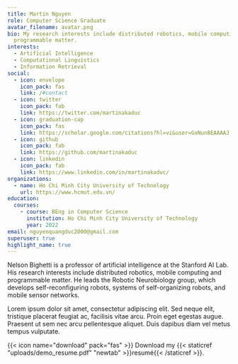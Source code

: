 ```yaml
---
title: Martin Nguyen
role: Computer Science Graduate
avatar_filename: avatar.png
bio: My research interests include distributed robotics, mobile computing and
  programmable matter.
interests:
  - Artificial Intelligence
  - Computational Linguistics
  - Information Retrieval
social:
  - icon: envelope
    icon_pack: fas
    link: /#contact
  - icon: twitter
    icon_pack: fab
    link: https://twitter.com/martinakaduc
  - icon: graduation-cap
    icon_pack: fas
    link: https://scholar.google.com/citations?hl=vi&user=GxNun8EAAAAJ
  - icon: github
    icon_pack: fab
    link: https://github.com/martinakaduc
  - icon: linkedin
    icon_pack: fab
    link: https://www.linkedin.com/in/martinakaduc/
organizations:
  - name: Ho Chi Minh City University of Technology
    url: https://www.hcmut.edu.vn/
education:
  courses:
    - course: BEng in Computer Science
      institution: Ho Chi Minh City University of Technology
      year: 2022
email: nguyenquangduc2000@gmail.com
superuser: true
highlight_name: true
---
```


Nelson Bighetti is a professor of artificial intelligence at the Stanford AI Lab. His research interests include distributed robotics, mobile computing and programmable matter. He leads the Robotic Neurobiology group, which develops self-reconfiguring robots, systems of self-organizing robots, and mobile sensor networks.

Lorem ipsum dolor sit amet, consectetur adipiscing elit. Sed neque elit, tristique placerat feugiat ac, facilisis vitae arcu. Proin eget egestas augue. Praesent ut sem nec arcu pellentesque aliquet. Duis dapibus diam vel metus tempus vulputate.

{{< icon name="download" pack="fas" >}} Download my {{< staticref "uploads/demo_resume.pdf" "newtab" >}}resumé{{< /staticref >}}.
